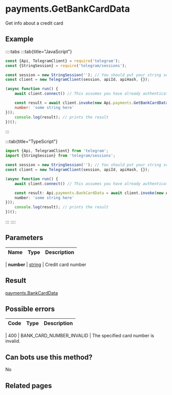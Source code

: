 # payments.GetBankCardData

Get info about a credit card



## Example

::::tabs
:::tab{title="JavaScript"}
```js
const {Api, TelegramClient} = require('telegram');
const {StringSession} = require('telegram/sessions');

const session = new StringSession(''); // You should put your string session here
const client = new TelegramClient(session, apiId, apiHash, {});

(async function run() {
    await client.connect() // This assumes you have already authenticated with .start()

    const result = await client.invoke(new Api.payments.GetBankCardData({
    number: 'some string here'
}));
    console.log(result); // prints the result
})();
```
:::

:::tab{title="TypeScript"}
```ts
import {Api, TelegramClient} from 'telegram';
import {StringSession} from 'telegram/sessions';

const session = new StringSession(''); // You should put your string session here
const client = new TelegramClient(session, apiId, apiHash, {});

(async function run() {
    await client.connect() // This assumes you have already authenticated with .start()

    const result: Api.payments.BankCardData = await client.invoke(new Api.payments.GetBankCardData({
    number: 'some string here'
}));
    console.log(result); // prints the result
})();
```
:::
::::



## Parameters

| Name | Type | Description |
| :--: | ---- | ----------- |

| **number** | [string](https://core.telegram.org/type/string) | Credit card number 


## Result

[payments.BankCardData](https://core.telegram.org/type/payments.BankCardData)



## Possible errors

| Code | Type | Description |
| :--: | ---- | ----------- |

| 400 | BANK\_CARD\_NUMBER\_INVALID | The specified card number is invalid. 


## Can bots use this method?

No

## Related pages



